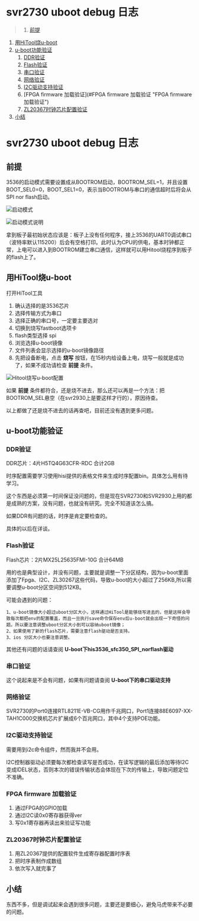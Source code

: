 <!-- TOC depthFrom:0 depthTo:4 withLinks:1 updateOnSave:1 orderedList:1 -->
# svr2730 uboot debug 日志
>1. [前提](#前提 "前提")
1. [用HiTool烧u-boot](#用HiTool烧u-boot "用HiTool烧u-boot")
1. [u-boot功能验证](#u-boot功能验证 "u-boot功能验证")
	1. [DDR验证](#DDR验证 "DDR验证")
	1. [Flash验证](#Flash验证 "Flash验证")
	1. [串口验证](#串口验证 "串口验证")
	1. [网络验证](#网络验证 "网络验证")
	1. [I2C驱动支持验证](#I2C驱动支持验证 "I2C驱动支持验证")
	1. [FPGA firmware 加载验证](#FPGA firmware 加载验证 "FPGA firmware 加载验证")
	1. [ZL20367时钟芯片配置验证](#ZL20367时钟芯片配置验证 "ZL20367时钟芯片配置验证")
1. [小结](#小结 "小结")
<!-- /TOC -->

# svr2730 uboot debug 日志

## 前提

3536的启动模式需要设置成从BOOTROM启动，BOOTROM_SEL=1，并且设置BOOT_SEL0=0，BOOT_SEL1=0，表示当BOOTROM与串口的通信超时后将会从SPI nor flash启动。

![启动模式](assets/200/501-6f72422a.png)

![启动模式说明](assets/200/501-39c5786b.png)

拿到板子最初始状态应该是：板子上没有任何程序，接上3536的UART0调试串口（波特率默认115200）后会有空格打印。此时认为CPU的供电，基本时钟都正常，上电可以进入到BOOTROM建立串口通信，这样就可以用Hitool烧程序到板子的flash上了。

## 用HiTool烧u-boot

打开HiTool工具

1. 确认选择的是3536芯片
2. 选择传输方式为串口
3. 选择正确的串口号，一定要主要选对
4. 切换到烧写fastboot选项卡
5. flash类型选择 spi
6. 浏览选择u-boot镜像
7. 文件列表会显示选择的u-boot镜像路径
8. 先把设备断电，点击 **烧写** 按钮，在15秒内给设备上电，烧写一般就是成功了，如果不成功请检查 **前提** 条件。

![Hitool烧写u-boot配置](assets/200/501-40e8d096.png)

如果 **前提** 条件都符合，还是烧不进去，那么还可以再是一个方法：把BOOTROM_SEL悬空（在svr2930上是要这样才行的），原因待查。

以上都做了还是烧不进去的话再查吧，目前还没有遇到更多问题。

## u-boot功能验证

### DDR验证

DDR芯片：4片H5TQ4G63CFR-RDC 合计2GB

时序配置需要学习使用hisi提供的表格文件来生成时序配置bin。具体怎么用有待学习。

这个东西是必须第一时间保证没问题的，但是现在SVR2730和SVR2930上用的都是成熟的方案，没有问题，也就没有研究。完全不知道该怎么搞。

如果DDR有问题的话，时序是肯定要检查的。

具体的以后在详谈。

### Flash验证

Flash芯片：2片MX25L25635FMI-10G 合计64MB

用的也是典型设计，并没有问题，主要就是调整一下分区结构，因为u-boot里面添加了Fpga、I2C、ZL30267这些代码，导致u-boot的大小超过了256KB,所以需要调整u-boot分区空间到512KB。

可能会遇到的问题：

	1、u-boot镜像大小超过uboot分区大小，这样通过HiTool是能够烧写进去的，但是这样会导致每次都把env的配置覆盖，而且一旦执行save命令保存env后u-boot就会出现一下奇怪的问题。所以要注意调整uboot分区大小到可以容纳uboot镜像；
	2、如果使用了新的flash芯片，需要注意flash驱动是否支持。
	3、ios 分区大小也要注意调整。

其他还有问题的话请查阅 **U-boot下his3536_sfc350_SPI_norflash驱动**

### 串口验证

这个说起来是不会有问题，如果有问题请查阅 **U-boot下的串口驱动支持**

### 网络验证

SVR2730的Port0连接RTL8211E-VB-CG用作千兆网口，Port1连接88E6097-XX-TAH1C000交换机芯片扩展成6个百兆网口，其中4个支持POE功能。

### I2C驱动支持验证

需要用到i2c命令组件，然而我并不会用。

I2C控制器驱动必须要每次都检查读写是否成功，在读写逻辑的最后添加等待I2C变成IDEL状态，否则本次的错误传输状态会体现在下次的传输上，导致问题定位不准确。

### FPGA firmware 加载验证

1. 通过FPGA的GPIO加载
2. 通过I2C读0x0寄存器获得ver
3. 写0x1寄存器再读出来验证写功能

### ZL20367时钟芯片配置验证

1. 用ZL20367提供的配置软件生成寄存器配置时序表
2. 把时序表制作成数组
3. 依次写入就完事了


## 小结

东西不多，但是调试起来会遇到很多问题，主要还是要细心，避免马虎带来不必要的问题。
